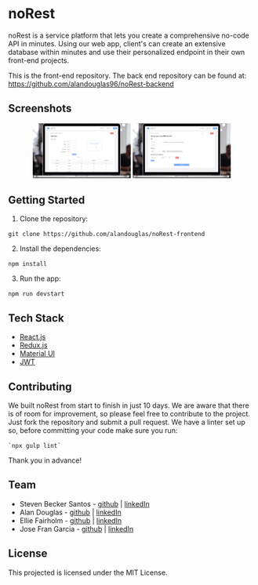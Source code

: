 # noRest

noRest is a service platform that lets you create a comprehensive no-code API in minutes. Using our web app, client's can create an extensive database within minutes and use their personalized endpoint in their own front-end projects.

This is the front-end repository. The back end repository can be found at: https://github.com/alandouglas96/noRest-backend

## Screenshots

<p align="center">
  <img width="200" src="images/noREST1.png" />
  <img width="200" src="images/noREST2.png" />
</p>

## Getting Started

1. Clone the repository:
```
git clone https://github.com/alandouglas/noRest-frontend
```
2. Install the dependencies:
```
npm install
```
3. Run the app:
```
npm run devstart
```  

## Tech Stack

- [React.js](https://reactjs.org/)
- [Redux.js](https://redux.js.org/)
- [Material UI](https://material-ui.com/)
- [JWT](https://jwt.io/)

## Contributing

We built noRest from start to finish in just 10 days.  We are aware that there is of room for improvement, so please feel free to contribute to the project.  Just fork the repository and submit a pull request.  We have a linter set up so, before committing your code make sure you run:
```
`npx gulp lint`
```
Thank you in advance!

## Team

- Steven Becker Santos - [github](https://github.com/stevelagarto) | [linkedIn](https://www.linkedin.com/in/stevenbeckersantos/)
- Alan Douglas - [github](https://github.com/alandouglas96) | [linkedIn](https://www.linkedin.com/in/alan-douglas-aranda/)
- Ellie Fairholm - [github](https://github.com/elliefairholm) | [linkedIn](https://www.linkedin.com/in/elliefairholm/)
- Jose Fran Garcia - [github](https://github.com/josefrangl) | [linkedIn](https://www.linkedin.com/in/josefrangl/)

## License

This projected is licensed under the MIT License.
